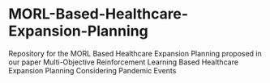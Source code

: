 # MORL-Based-Healthcare-Expansion-Planning
Repository for the MORL Based Healthcare Expansion Planning proposed in our paper Multi-Objective Reinforcement Learning Based Healthcare Expansion Planning Considering Pandemic Events
